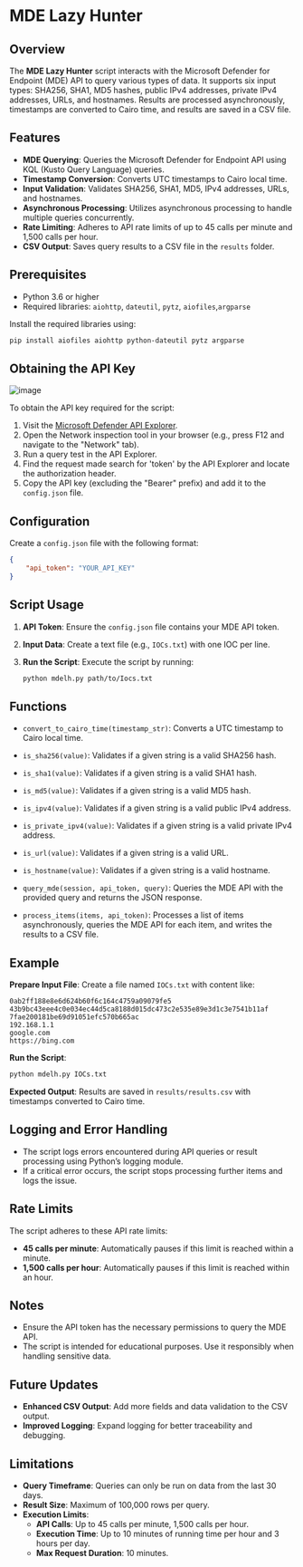 # MDE Lazy Hunter

## Overview

The **MDE Lazy Hunter** script interacts with the Microsoft Defender for Endpoint (MDE) API to query various types of data. It supports six input types: SHA256, SHA1, MD5 hashes, public IPv4 addresses, private IPv4 addresses, URLs, and hostnames. Results are processed asynchronously, timestamps are converted to Cairo time, and results are saved in a CSV file.

## Features

- **MDE Querying**: Queries the Microsoft Defender for Endpoint API using KQL (Kusto Query Language) queries.
- **Timestamp Conversion**: Converts UTC timestamps to Cairo local time.
- **Input Validation**: Validates SHA256, SHA1, MD5, IPv4 addresses, URLs, and hostnames.
- **Asynchronous Processing**: Utilizes asynchronous processing to handle multiple queries concurrently.
- **Rate Limiting**: Adheres to API rate limits of up to 45 calls per minute and 1,500 calls per hour.
- **CSV Output**: Saves query results to a CSV file in the `results` folder.

## Prerequisites

- Python 3.6 or higher
- Required libraries: `aiohttp`, `dateutil`, `pytz`, `aiofiles`,`argparse`

Install the required libraries using:

```bash
pip install aiofiles aiohttp python-dateutil pytz argparse
```

## Obtaining the API Key
![image](https://github.com/user-attachments/assets/12161bc2-e34e-482e-8a8d-fde9ae76508d)

To obtain the API key required for the script:

1. Visit the [Microsoft Defender API Explorer](https://security.microsoft.com/interoperability/api-explorer).
2. Open the Network inspection tool in your browser (e.g., press F12 and navigate to the "Network" tab).
3. Run a query test in the API Explorer.
4. Find the request made search for 'token' by the API Explorer and locate the authorization header.
5. Copy the API key (excluding the "Bearer" prefix) and add it to the `config.json` file.

## Configuration

Create a `config.json` file with the following format:

```json
{
    "api_token": "YOUR_API_KEY"
}
```

## Script Usage

1. **API Token**: Ensure the `config.json` file contains your MDE API token.
2. **Input Data**: Create a text file (e.g., `IOCs.txt`) with one IOC per line.
3. **Run the Script**: Execute the script by running:

    ```bash
    python mdelh.py path/to/Iocs.txt
    ```
## Functions

- `convert_to_cairo_time(timestamp_str)`: 
  Converts a UTC timestamp to Cairo local time.

- `is_sha256(value)`: 
  Validates if a given string is a valid SHA256 hash.

- `is_sha1(value)`: 
  Validates if a given string is a valid SHA1 hash.

- `is_md5(value)`: 
  Validates if a given string is a valid MD5 hash.

- `is_ipv4(value)`: 
  Validates if a given string is a valid public IPv4 address.

- `is_private_ipv4(value)`: 
  Validates if a given string is a valid private IPv4 address.

- `is_url(value)`: 
  Validates if a given string is a valid URL.

- `is_hostname(value)`: 
  Validates if a given string is a valid hostname.

- `query_mde(session, api_token, query)`: 
  Queries the MDE API with the provided query and returns the JSON response.

- `process_items(items, api_token)`: 
  Processes a list of items asynchronously, queries the MDE API for each item, and writes the results to a CSV file.
  
## Example

**Prepare Input File**: Create a file named `IOCs.txt` with content like:

```
0ab2ff188e8e6d624b60f6c164c4759a09079fe5
43b9bc43eee4c0e034ec44d5ca8188d015dc473c2e535e89e3d1c3e7541b11af
7fae200181be69d91051efc570b665ac
192.168.1.1
google.com
https://bing.com
```

**Run the Script**:

```bash
python mdelh.py IOCs.txt
```

**Expected Output**: Results are saved in `results/results.csv` with timestamps converted to Cairo time.

## Logging and Error Handling

- The script logs errors encountered during API queries or result processing using Python’s logging module.
- If a critical error occurs, the script stops processing further items and logs the issue.

## Rate Limits

The script adheres to these API rate limits:

- **45 calls per minute**: Automatically pauses if this limit is reached within a minute.
- **1,500 calls per hour**: Automatically pauses if this limit is reached within an hour.

## Notes

- Ensure the API token has the necessary permissions to query the MDE API.
- The script is intended for educational purposes. Use it responsibly when handling sensitive data.

## Future Updates

- **Enhanced CSV Output**: Add more fields and data validation to the CSV output.
- **Improved Logging**: Expand logging for better traceability and debugging.

## Limitations

- **Query Timeframe**: Queries can only be run on data from the last 30 days.
- **Result Size**: Maximum of 100,000 rows per query.
- **Execution Limits**:
  - **API Calls**: Up to 45 calls per minute, 1,500 calls per hour.
  - **Execution Time**: Up to 10 minutes of running time per hour and 3 hours per day.
  - **Max Request Duration**: 10 minutes.
